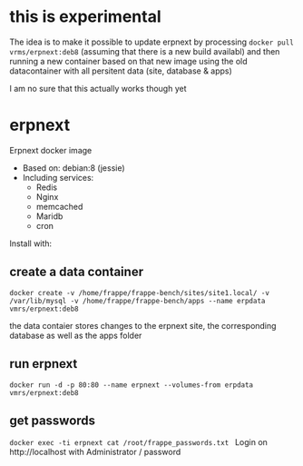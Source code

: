 # this is experimental
The idea is to make it possible to update erpnext by processing `docker pull vrms/erpnext:deb8` (assuming that there is a new build availabl) and then running a new container based on that new image using the old datacontainer with all persitent data (site, database & apps)

I am no sure that this actually works though yet

# erpnext

Erpnext docker image

* Based on: debian:8 (jessie)
* Including services: 
  * Redis
  * Nginx
  * memcached
  * Maridb
  * cron
 
Install with:


## create a data container
`docker create -v /home/frappe/frappe-bench/sites/site1.local/ -v /var/lib/mysql -v /home/frappe/frappe-bench/apps --name erpdata vmrs/erpnext:deb8
`

the data contaier stores changes to the erpnext site, the corresponding database as well as the apps folder

## run erpnext
`docker run -d -p 80:80 --name erpnext --volumes-from erpdata vmrs/erpnext:deb8
`

## get passwords
`docker exec -ti erpnext cat /root/frappe_passwords.txt
`
Login on http://localhost with Administrator / password

####

